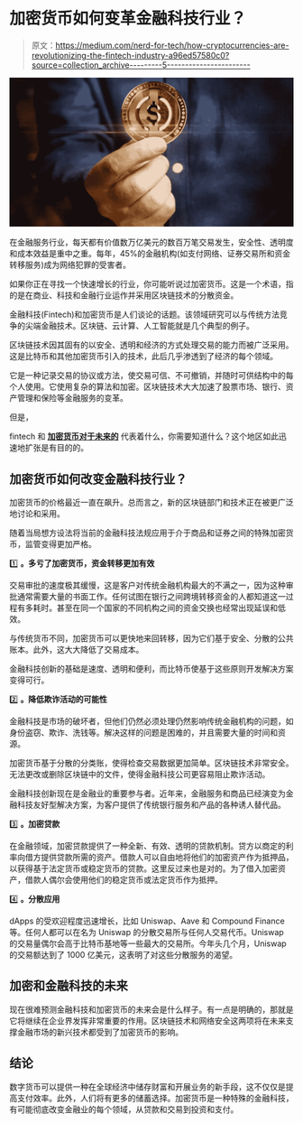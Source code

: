 # 加密货币如何变革金融科技行业？

> 原文：<https://medium.com/nerd-for-tech/how-cryptocurrencies-are-revolutionizing-the-fintech-industry-a96ed57580c0?source=collection_archive---------5----------------------->

![](img/d570ef2c933ffccc42fc50709d3d3e7d.png)

在金融服务行业，每天都有价值数万亿美元的数百万笔交易发生，安全性、透明度和成本效益是重中之重。每年，45%的金融机构(如支付网络、证券交易所和资金转移服务)成为网络犯罪的受害者。

如果你正在寻找一个快速增长的行业，你可能听说过加密货币。这是一个术语，指的是在商业、科技和金融行业运作并采用区块链技术的分散资金。

金融科技(Fintech)和加密货币是人们谈论的话题。该领域研究可以与传统方法竞争的尖端金融技术。区块链、云计算、人工智能就是几个典型的例子。

区块链技术因其固有的以安全、透明和经济的方式处理交易的能力而被广泛采用。这是比特币和其他加密货币引入的技术，此后几乎渗透到了经济的每个领域。

它是一种记录交易的协议或方法，使交易可信、不可撤销，并随时可供结构中的每个人使用。它使用复杂的算法和加密。区块链技术大大加速了股票市场、银行、资产管理和保险等金融服务的变革。

但是，

fintech 和 [**加密货币对于未来的**](https://coinfantasy.io/blog/cryptocurrency-as-digital-money/) 代表着什么，你需要知道什么？这个地区如此迅速地扩张是有目的的。

## **加密货币如何改变金融科技行业？**

加密货币的价格最近一直在飙升。总而言之，新的区块链部门和技术正在被更广泛地讨论和采用。

随着当局想方设法将当前的金融科技法规应用于介于商品和证券之间的特殊加密货币，监管变得更加严格。

1️⃣ **。多亏了加密货币，资金转移更加有效**

交易审批的速度极其缓慢，这是客户对传统金融机构最大的不满之一，因为这种审批通常需要大量的书面工作。任何试图在银行之间跨境转移资金的人都知道这一过程有多耗时。甚至在同一个国家的不同机构之间的资金交换也经常出现延误和低效。

与传统货币不同，加密货币可以更快地来回转移，因为它们基于安全、分散的公共账本。此外，这大大降低了交易成本。

金融科技创新的基础是速度、透明和便利，而比特币使基于这些原则开发解决方案变得可行。

2️⃣ **。降低欺诈活动的可能性**

金融科技是市场的破坏者，但他们仍然必须处理仍然影响传统金融机构的问题，如身份盗窃、欺诈、洗钱等。解决这样的问题是困难的，并且需要大量的时间和资源。

加密货币基于分散的分类账，使得检查交易数据更加简单。区块链技术非常安全。无法更改或删除区块链中的文件，使得金融科技公司更容易阻止欺诈活动。

金融科技创新现在是金融业的重要参与者。近年来，金融服务和商品已经演变为金融科技友好型解决方案，为客户提供了传统银行服务和产品的各种诱人替代品。

3️⃣ **。加密贷款**

在金融领域，加密贷款提供了一种全新、有效、透明的贷款机制。贷方以商定的利率向借方提供贷款所需的资产。借款人可以自由地将他们的加密资产作为抵押品，以获得基于法定货币或稳定货币的贷款。这里反过来也是对的。为了借入加密资产，借款人偶尔会使用他们的稳定货币或法定货币作为抵押。

4️⃣ **。分散应用**

dApps 的受欢迎程度迅速增长，比如 Uniswap、Aave 和 Compound Finance 等。任何人都可以在名为 Uniswap 的分散交易所与任何人交易代币。Uniswap 的交易量偶尔会高于比特币基地等一些最大的交易所。今年头几个月，Uniswap 的交易额达到了 1000 亿美元，这表明了对这些分散服务的渴望。

## **加密和金融科技的未来**

现在很难预测金融科技和加密货币的未来会是什么样子。有一点是明确的，那就是它将继续在企业界发挥非常重要的作用。区块链技术和网络安全这两项将在未来支撑金融市场的新兴技术都受到了加密货币的影响。

## **结论**

数字货币可以提供一种在全球经济中储存财富和开展业务的新手段，这不仅仅是提高支付效率。此外，人们将有更多的储蓄选择。加密货币是一种特殊的金融科技，有可能彻底改变金融业的每个领域，从贷款和交易到投资和支付。